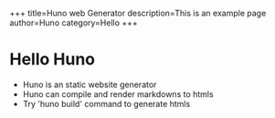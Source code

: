 +++
title=Huno web Generator
description=This is an example page
author=Huno
category=Hello
+++

# Hello Huno

- Huno is an static website generator
- Huno can compile and render markdowns to htmls
- Try 'huno build' command to generate htmls
